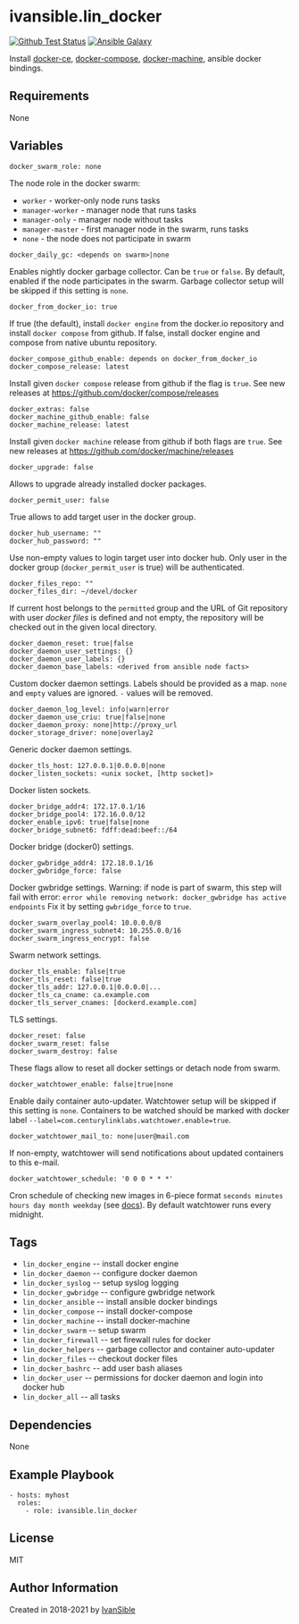 # ivansible.lin_docker

[![Github Test Status](https://github.com/ivansible/lin-docker/workflows/test/badge.svg?branch=master)](https://github.com/ivansible/lin-docker/actions)
[![Ansible Galaxy](https://img.shields.io/badge/galaxy-ivansible.lin__docker-68a.svg?style=flat)](https://galaxy.ansible.com/ivansible/lin_docker/)

Install
[docker-ce](https://docs.docker.com/install/linux/docker-ce/ubuntu/#install-using-the-repository),
[docker-compose](https://docs.docker.com/compose/install/#install-compose),
[docker-machine](https://docs.docker.com/machine/install-machine/#install-machine-directly),
ansible docker bindings.


## Requirements

None


## Variables

    docker_swarm_role: none
The node role in the docker swarm:
- `worker` - worker-only node runs tasks
- `manager-worker` - manager node that runs tasks
- `manager-only` - manager node without tasks
- `manager-master` - first manager node in the swarm, runs tasks
- `none` - the node does not participate in swarm

```
docker_daily_gc: <depends on swarm>|none
```
Enables nightly docker garbage collector. Can be `true` or `false`. By default, enabled if the node participates in the swarm.
Garbage collector setup will be skipped if this setting is `none`.

    docker_from_docker_io: true
If true (the default), install `docker engine` from the docker.io
repository and install `docker compose` from github.
If false, install docker engine and compose from native ubuntu repository.

    docker_compose_github_enable: depends on docker_from_docker_io
    docker_compose_release: latest
Install given `docker compose` release from github if the flag is `true`.
See new releases at https://github.com/docker/compose/releases

    docker_extras: false
    docker_machine_github_enable: false
    docker_machine_release: latest
Install given `docker machine` release from github if both flags are `true`.
See new releases at https://github.com/docker/machine/releases

    docker_upgrade: false
Allows to upgrade already installed docker packages.

    docker_permit_user: false
True allows to add target user in the docker group.

    docker_hub_username: ""
    docker_hub_password: ""
Use non-empty values to login target user into docker hub. Only user
in the docker group (`docker_permit_user` is true) will be authenticated.

    docker_files_repo: ""
    docker_files_dir: ~/devel/docker
If current host belongs to the `permitted` group and the URL of Git repository
with user _docker files_ is defined and not empty, the repository will be
checked out in the given local directory.

    docker_daemon_reset: true|false
    docker_daemon_user_settings: {}
    docker_daemon_user_labels: {}
    docker_daemon_base_labels: <derived from ansible node facts>
Custom docker daemon settings.
Labels should be provided as a map.
`none` and `empty` values are ignored. `-` values will be removed.

    docker_daemon_log_level: info|warn|error
    docker_daemon_use_criu: true|false|none
    docker_daemon_proxy: none|http://proxy_url
    docker_storage_driver: none|overlay2
Generic docker daemon settings.

    docker_tls_host: 127.0.0.1|0.0.0.0|none
    docker_listen_sockets: <unix socket, [http socket]>
Docker listen sockets.

    docker_bridge_addr4: 172.17.0.1/16
    docker_bridge_pool4: 172.16.0.0/12
    docker_enable_ipv6: true|false|none
    docker_bridge_subnet6: fdff:dead:beef::/64
Docker bridge (docker0) settings.

    docker_gwbridge_addr4: 172.18.0.1/16
    docker_gwbridge_force: false
Docker gwbridge settings.
Warning: if node is part of swarm, this step will fail with error:
`error while removing network: docker_gwbridge has active endpoints`
Fix it by setting `gwbridge_force` to `true`.

    docker_swarm_overlay_pool4: 10.0.0.0/8
    docker_swarm_ingress_subnet4: 10.255.0.0/16
    docker_swarm_ingress_encrypt: false
Swarm network settings.

    docker_tls_enable: false|true
    docker_tls_reset: false|true
    docker_tls_addr: 127.0.0.1|0.0.0.0|...
    docker_tls_ca_cname: ca.example.com
    docker_tls_server_cnames: [dockerd.example.com]
TLS settings.

    docker_reset: false
    docker_swarm_reset: false
    docker_swarm_destroy: false
These flags allow to reset all docker settings or detach node from swarm.

    docker_watchtower_enable: false|true|none
Enable daily container auto-updater.
Watchtower setup will be skipped if this setting is `none`.
Containers to be watched should be marked with docker label
`--label=com.centurylinklabs.watchtower.enable=true`.

    docker_watchtower_mail_to: none|user@mail.com
If non-empty, watchtower will send notifications about updated
containers to this e-mail.

    docker_watchtower_schedule: '0 0 0 * * *'
Cron schedule of checking new images in 6-piece format
`seconds minutes hours day month weekday`
(see [docs](https://pkg.go.dev/github.com/robfig/cron@v1.2.0?tab=doc#hdr-CRON_Expression_Format)).
By default watchtower runs every midnight.


## Tags

- `lin_docker_engine`  -- install docker engine
- `lin_docker_daemon`  -- configure docker daemon
- `lin_docker_syslog`  -- setup syslog logging
- `lin_docker_gwbridge`  -- configure gwbridge network
- `lin_docker_ansible` -- install ansible docker bindings
- `lin_docker_compose` -- install docker-compose
- `lin_docker_machine` -- install docker-machine
- `lin_docker_swarm` -- setup swarm
- `lin_docker_firewall` -- set firewall rules for docker
- `lin_docker_helpers` -- garbage collector and container auto-updater
- `lin_docker_files` -- checkout docker files
- `lin_docker_bashrc` -- add user bash aliases
- `lin_docker_user` -- permissions for docker daemon
                       and login into docker hub
- `lin_docker_all` -- all tasks


## Dependencies

None


## Example Playbook

    - hosts: myhost
      roles:
        - role: ivansible.lin_docker


## License

MIT


## Author Information

Created in 2018-2021 by [IvanSible](https://github.com/ivansible)
